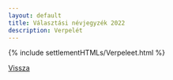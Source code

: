 ```yaml
---
layout: default
title: Választási névjegyzék 2022
description: Verpelét
---
```


{% include settlementHTMLs/Verpeleet.html %}

[Vissza](./)